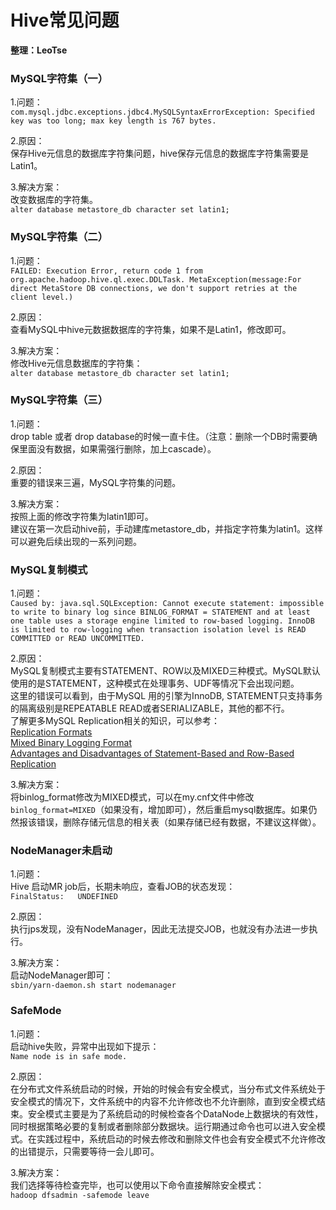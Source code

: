 # Hive常见问题
__整理：LeoTse__

### MySQL字符集（一）
1.问题：  
`com.mysql.jdbc.exceptions.jdbc4.MySQLSyntaxErrorException: Specified key was too long; max key length is 767 bytes.`   

2.原因：  
保存Hive元信息的数据库字符集问题，hive保存元信息的数据库字符集需要是Latin1。  

3.解决方案：  
改变数据库的字符集。  
`alter database metastore_db character set latin1;`

### MySQL字符集（二）
1.问题：  
`FAILED: Execution Error, return code 1 from org.apache.hadoop.hive.ql.exec.DDLTask. MetaException(message:For direct MetaStore DB connections, we don't support retries at the client level.)`  

2.原因：  
查看MySQL中hive元数据数据库的字符集，如果不是Latin1，修改即可。

3.解决方案：  
修改Hive元信息数据库的字符集：  
`alter database metastore_db character set latin1;`

### MySQL字符集（三）
1.问题：  
drop table 或者 drop database的时候一直卡住。（注意：删除一个DB时需要确保里面没有数据，如果需强行删除，加上cascade）。  

2.原因：  
重要的错误来三遍，MySQL字符集的问题。   

3.解决方案：  
按照上面的修改字符集为latin1即可。  
建议在第一次启动hive前，手动建库metastore_db，并指定字符集为latin1。这样可以避免后续出现的一系列问题。


### MySQL复制模式
1.问题：  
`Caused by: java.sql.SQLException: Cannot execute statement: impossible to write to binary log since BINLOG_FORMAT = STATEMENT and at least one table uses a storage engine limited to row-based logging. InnoDB is limited to row-logging when transaction isolation level is READ COMMITTED or READ UNCOMMITTED.`    

2.原因：  
MySQL复制模式主要有STATEMENT、ROW以及MIXED三种模式。MySQL默认使用的是STATEMENT，这种模式在处理事务、UDF等情况下会出现问题。  
这里的错误可以看到，由于MySQL 用的引擎为InnoDB, STATEMENT只支持事务的隔离级别是REPEATABLE READ或者SERIALIZABLE，其他的都不行。  
了解更多MySQL Replication相关的知识，可以参考：  
[Replication Formats](http://dev.mysql.com/doc/refman/5.7/en/replication-formats.html)   
[Mixed Binary Logging Format](http://dev.mysql.com/doc/refman/5.7/en/binary-log-mixed.html)   
[Advantages and Disadvantages of Statement-Based and Row-Based Replication](http://dev.mysql.com/doc/refman/5.7/en/replication-sbr-rbr.html)    

3.解决方案：  
将binlog_format修改为MIXED模式，可以在my.cnf文件中修改`binlog_format=MIXED`（如果没有，增加即可），然后重启mysql数据库。如果仍然报该错误，删除存储元信息的相关表（如果存储已经有数据，不建议这样做）。

### NodeManager未启动
1.问题：  
Hive 启动MR job后，长期未响应，查看JOB的状态发现：  
`FinalStatus:	UNDEFINED`  

2.原因：  
执行jps发现，没有NodeManager，因此无法提交JOB，也就没有办法进一步执行。

3.解决方案：  
启动NodeManager即可：  
`sbin/yarn-daemon.sh start nodemanager`  

### SafeMode
1.问题：  
启动hive失败，异常中出现如下提示：  
`Name node is in safe mode.`  

2.原因：  
在分布式文件系统启动的时候，开始的时候会有安全模式，当分布式文件系统处于安全模式的情况下，文件系统中的内容不允许修改也不允许删除，直到安全模式结束。安全模式主要是为了系统启动的时候检查各个DataNode上数据块的有效性，同时根据策略必要的复制或者删除部分数据块。运行期通过命令也可以进入安全模式。在实践过程中，系统启动的时候去修改和删除文件也会有安全模式不允许修改的出错提示，只需要等待一会儿即可。

3.解决方案：  
我们选择等待检查完毕，也可以使用以下命令直接解除安全模式：  
`hadoop dfsadmin -safemode leave`  
